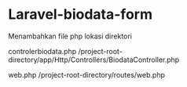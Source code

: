 # Laravel-biodata-form
Menambahkan file php  lokasi direktori 

controlerbiodata.php
/project-root-directory/app/Http/Controllers/BiodataController.php   

web.php
/project-root-directory/routes/web.php
